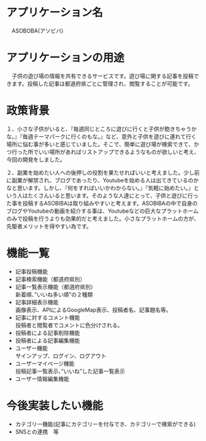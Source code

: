 # アプリケーション名
　ASOBOBA(アソビバ)
# アプリケーションの用途
　子供の遊び場の情報を共有できるサービスです。遊び場に関する記事を投稿できます。投稿した記事は都道府県ごとに管理され、閲覧することが可能です。
# 政策背景
 １、小さな子供がいると、『毎週同じところに遊びに行くと子供が飽きちゃうかな。』『毎週テーマパークに行くのもな。』など、意外と子供を遊びに連れて行く場所に悩む事が多いと感じていました。そこで、簡単に遊び場が検索できて、かつ行った所でいい場所があればリストアップできるようなものが欲しいと考え、今回の開発をしました。  
   
 ２、副業を始めたい人への後押しの役割を果たせればいいと考えました。少し前に副業が解禁され、ブログであったり、Youtubeを始める人は出てきているのかなと思います。しかし、『何をすればいいかわからない。』『気軽に始めたい。』という人はたくさんいると思います。そのような人達にとって、子供と遊びに行った事を投稿するASOBIBAは取り組みやすいと考えます。ASOBIBAの中で自身のブログやYoutubeの動画を紹介する事は、Youtubeなどの巨大なプラットホームのみで投稿を行うよりも効果的だと考えました。小さなプラットホームの方が、先駆者メリットを得やすい為です。
# 機能一覧
 * 記事投稿機能  
 * 記事検索機能（都道府県別）  
 * 記事一覧表示機能（都道府県別）  
   新着順、”いいね多い順”の２種類  
 * 記事詳細表示機能  
  画像表示、APIによるGoogleMap表示、投稿者名、記事題名等。  
 * 記事に対するコメント機能  
  投稿者と閲覧者でコメントに色分けされる。  
 * 投稿者による記事削除機能  
 * 投稿者による記事編集機能  
 * ユーザー機能  
  サインアップ、ログイン、ログアウト  
 * ユーザーマイページ機能  
  投稿記事一覧表示、”いいね”した記事一覧表示  
 * ユーザー情報編集機能  
# 今後実装したい機能  
* カテゴリー機能(記事にカテゴリーを付与でき、カテゴリーで検索ができる)  
* SNSとの連携　等  

